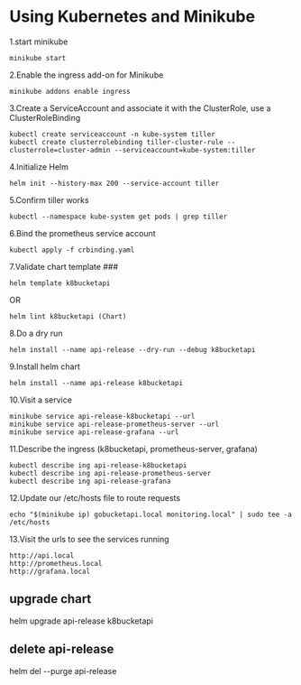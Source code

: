 # Using Kubernetes and Minikube

1.start minikube

```shell
minikube start
```

2.Enable the ingress add-on for Minikube

```shell
minikube addons enable ingress
```

3.Create a ServiceAccount and associate it with the ClusterRole, use a ClusterRoleBinding

```shell
kubectl create serviceaccount -n kube-system tiller
kubectl create clusterrolebinding tiller-cluster-rule --clusterrole=cluster-admin --serviceaccount=kube-system:tiller
```

4.Initialize Helm

```shell
helm init --history-max 200 --service-account tiller
```

5.Confirm tiller works

```shell
kubectl --namespace kube-system get pods | grep tiller
```

6.Bind the prometheus service account

```shell
kubectl apply -f crbinding.yaml
```

7.Validate chart template ###

```shell
helm template k8bucketapi
```

OR

```shell
helm lint k8bucketapi (Chart)
```

8.Do a dry run

```shell
helm install --name api-release --dry-run --debug k8bucketapi
```

9.Install helm chart

```shell
helm install --name api-release k8bucketapi
```

10.Visit a service

```shell
minikube service api-release-k8bucketapi --url
minikube service api-release-prometheus-server --url
minikube service api-release-grafana --url
```

11.Describe the ingress (k8bucketapi, prometheus-server, grafana)

```shell
kubectl describe ing api-release-k8bucketapi
kubectl describe ing api-release-prometheus-server
kubectl describe ing api-release-grafana
```

12.Update our /etc/hosts file to route requests

```shell
echo "$(minikube ip) gobucketapi.local monitoring.local" | sudo tee -a /etc/hosts
```

13.Visit the urls to see the services running

```text
http://api.local
http://prometheus.local
http://grafana.local
```

## upgrade chart

helm upgrade api-release k8bucketapi

## delete api-release

helm del --purge api-release
